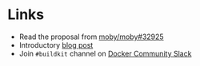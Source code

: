 # Links

* Read the proposal from [moby/moby#32925](https://github.com/moby/moby/issues/32925)
* Introductory [blog post](https://blog.mobyproject.org/introducing-buildkit-17e056cc5317)
* Join `#buildkit` channel on [Docker Community Slack](http://dockr.ly/slack)
